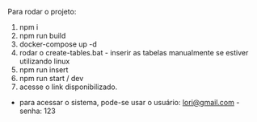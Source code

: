 Para rodar o projeto:
1. npm i
2. npm run build
3. docker-compose up -d
4. rodar o create-tables.bat - inserir as tabelas manualmente se estiver utilizando linux
5. npm run insert
6. npm run start / dev
7. acesse o link disponibilizado.
- para acessar o sistema, pode-se usar o usuário: lori@gmail.com - senha: 123
